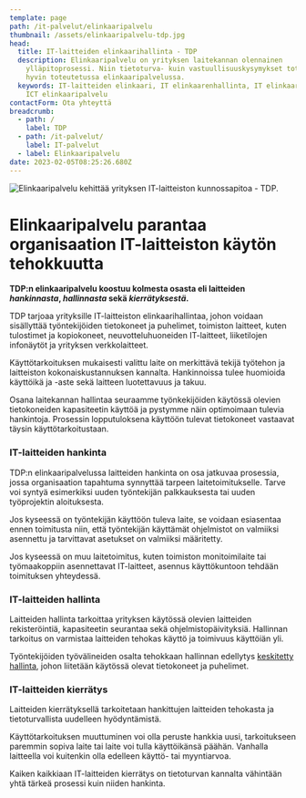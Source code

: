 ```yaml
---
template: page
path: /it-palvelut/elinkaaripalvelu
thumbnail: /assets/elinkaaripalvelu-tdp.jpg
head:
  title: IT-laitteiden elinkaarihallinta - TDP
  description: Elinkaaripalvelu on yrityksen laitekannan olennainen
    ylläpitoprosessi. Niin tietoturva- kuin vastuullisuuskysymykset toteutuvat
    hyvin toteutetussa elinkaaripalvelussa.
  keywords: IT-laitteiden elinkaari, IT elinkaarenhallinta, IT elinkaaripalvelu,
    ICT elinkaaripalvelu
contactForm: Ota yhteyttä
breadcrumb:
  - path: /
    label: TDP
  - path: /it-palvelut/
    label: IT-palvelut
  - label: Elinkaaripalvelu
date: 2023-02-05T08:25:26.680Z
---
```

![Elinkaaripalvelu kehittää yrityksen IT-laitteiston kunnossapitoa - TDP.](/assets/elinkaaripalvelu-tdp.jpg)

# Elinkaaripalvelu parantaa organisaation IT-laitteiston käytön tehokkuutta

**TDP:n elinkaaripalvelu koostuu kolmesta osasta eli laitteiden *hankinnasta*, *hallinnasta* sekä *kierrätyksestä*.**

TDP tarjoaa yrityksille IT-laitteiston elinkaarihallintaa, johon voidaan sisällyttää työntekijöiden tietokoneet ja puhelimet, toimiston laitteet, kuten tulostimet ja kopiokoneet, neuvotteluhuoneiden IT-laitteet, liiketilojen infonäytöt ja yrityksen verkkolaitteet. 

Käyttötarkoituksen mukaisesti valittu laite on merkittävä tekijä työtehon ja laitteiston kokonaiskustannuksen kannalta. Hankinnoissa tulee huomioida käyttöikä ja -aste sekä laitteen luotettavuus ja takuu. 

Osana laitekannan hallintaa seuraamme työnkekijöiden käytössä olevien tietokoneiden kapasiteetin käyttöä ja pystymme näin optimoimaan tulevia hankintoja. Prosessin lopputuloksena käyttöön tulevat tietokoneet vastaavat täysin käyttötarkoitustaan. 

### IT-laitteiden hankinta

TDP:n elinkaaripalvelussa laitteiden hankinta on osa jatkuvaa prosessia, jossa organisaation tapahtuma synnyttää tarpeen laitetoimitukselle. Tarve voi syntyä esimerkiksi uuden työntekijän palkkauksesta tai uuden työprojektin aloituksesta. 

Jos kyseessä on työntekijän käyttöön tuleva laite, se voidaan esiasentaa ennen toimitusta niin, että työntekijän käyttämät ohjelmistot on valmiiksi asennettu ja tarvittavat asetukset on valmiiksi määritetty. 

Jos kyseessä on muu laitetoimitus, kuten toimiston monitoimilaite tai työmaakoppiin asennettavat IT-laitteet, asennus käyttökuntoon tehdään toimituksen yhteydessä.

### IT-laitteiden hallinta

Laitteiden hallinta tarkoittaa yrityksen käytössä olevien laitteiden rekisteröintiä, kapasiteetin seurantaa sekä ohjelmistopäivityksiä. Hallinnan tarkoitus on varmistaa laitteiden tehokas käyttö ja toimivuus käyttöiän yli.

Työntekijöiden työvälineiden osalta tehokkaan hallinnan edellytys [keskitetty hallinta](https://www.tdp.fi/keskitetty-hallinta-opas-pk-yritykselle), johon liitetään käytössä olevat tietokoneet ja puhelimet. 

### IT-laitteiden kierrätys

Laitteiden kierrätyksellä tarkoitetaan hankittujen laitteiden tehokasta ja tietoturvallista uudelleen hyödyntämistä. 

Käyttötarkoituksen muuttuminen voi olla peruste hankkia uusi, tarkoitukseen paremmin sopiva laite tai laite voi tulla käyttöikänsä päähän. Vanhalla laitteella voi kuitenkin olla edelleen käyttö- tai myyntiarvoa.

K﻿aiken kaikkiaan IT-laitteiden kierrätys on tietoturvan kannalta vähintään yhtä tärkeä prosessi kuin niiden hankinta.